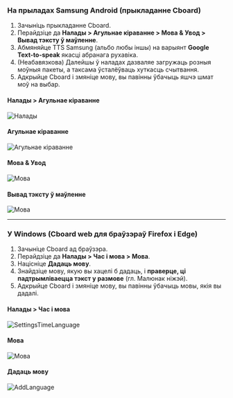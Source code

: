### На прыладах Samsung Android (прыкладанне Cboard)

1. Зачыніць прыкладанне Cboard.
2. Перайдзіце да **Налады > Агульнае кіраванне > Мова & Увод > Вывад тэксту ў маўленне**.
3. Абмяняйце TTS Samsung (альбо любы іншы) на варыянт **Google Text-to-speak** якасці абранага рухавіка.
4. (Неабавязкова) Далейшы ў наладах дазваляе загружаць розныя моўныя пакеты, а таксама ўсталёўваць хуткасць счытвання.
5. Адкрыйце Cboard і змяніце мову, вы павінны ўбачыць яшчэ шмат моў на выбар.

#### Налады > Агульнае кіраванне

![Налады](/images/moreLanguages/samsung_switch_tts_01.png "Налады")

#### Агульнае кіраванне

![Агульнае кіраванне](/images/moreLanguages/samsung_switch_tts_02.png "Агульнае кіраванне")

#### Мова & Увод

![Мова](/images/moreLanguages/samsung_switch_tts_03.png "Мова")

#### Вывад тэксту ў маўленне

![Мова](/images/moreLanguages/samsung_switch_tts_04.png "Вывад тэксту ў маўленне")

---

### У Windows (Cboard web для браўзэраў Firefox і Edge)

1. Зачыніце Cboard ад браўзэра.
2. Перайдзіце да **Налады > Час і мова > Мова**.
3. Націсніце **Дадаць мову**.
4. Знайдзіце мову, якую вы хацелі б дадаць, і **праверце, ці падтрымліваецца тэкст у размове** (гл. Малюнак ніжэй).
5. Адкрыйце Cboard і змяніце мову, вы павінны ўбачыць мовы, якія вы дадалі.

#### Налады > Час і мова

![SettingsTimeLanguage](/images/moreLanguages/windows_add_tts_01.png "Налады> Час і мова")

#### Мова

![Мова](/images/moreLanguages/windows_add_tts_02.png "Мова")

#### Дадаць мову

![AddLanguage](/images/moreLanguages/windows_add_tts_03.png "Дадаць мову")